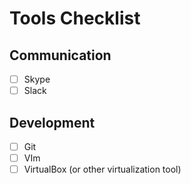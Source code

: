 # Tools Checklist

## Communication
- [ ] Skype
- [ ] Slack

## Development
- [ ] Git
- [ ] VIm
- [ ] VirtualBox (or other virtualization tool)
